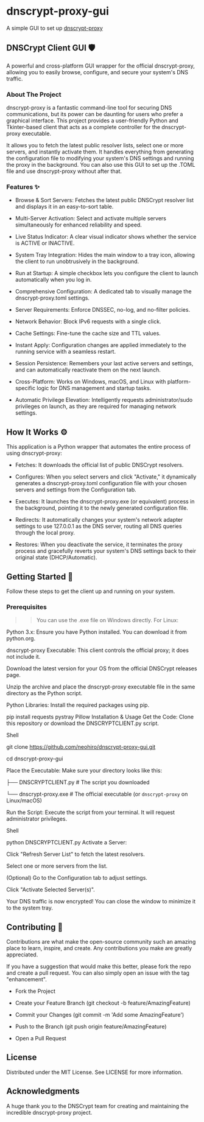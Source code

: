 # dnscrypt-proxy-gui
A simple GUI to set up [dnscrypt-proxy](https://github.com/DNSCrypt/dnscrypt-proxy)

## DNSCrypt Client GUI 🛡️
A powerful and cross-platform GUI wrapper for the official dnscrypt-proxy, allowing you to easily browse, configure, and secure your system's DNS traffic.

### About The Project
dnscrypt-proxy is a fantastic command-line tool for securing DNS communications, but its power can be daunting for users who prefer a graphical interface. This project provides a user-friendly Python and Tkinter-based client that acts as a complete controller for the dnscrypt-proxy executable.

It allows you to fetch the latest public resolver lists, select one or more servers, and instantly activate them. It handles everything from generating the configuration file to modifying your system's DNS settings and running the proxy in the background. You can also use this GUI to set up the .TOML file and use dnscrypt-proxy without after that.

### Features ✨
- Browse & Sort Servers: Fetches the latest public DNSCrypt resolver list and displays it in an easy-to-sort table.

- Multi-Server Activation: Select and activate multiple servers simultaneously for enhanced reliability and speed.

- Live Status Indicator: A clear visual indicator shows whether the service is ACTIVE or INACTIVE.

- System Tray Integration: Hides the main window to a tray icon, allowing the client to run unobtrusively in the background.

- Run at Startup: A simple checkbox lets you configure the client to launch automatically when you log in.

- Comprehensive Configuration: A dedicated tab to visually manage the dnscrypt-proxy.toml settings.

- Server Requirements: Enforce DNSSEC, no-log, and no-filter policies.

- Network Behavior: Block IPv6 requests with a single click.

- Cache Settings: Fine-tune the cache size and TTL values.

- Instant Apply: Configuration changes are applied immediately to the running service with a seamless restart.

- Session Persistence: Remembers your last active servers and settings, and can automatically reactivate them on the next launch.

- Cross-Platform: Works on Windows, macOS, and Linux with platform-specific logic for DNS management and startup tasks.

- Automatic Privilege Elevation: Intelligently requests administrator/sudo privileges on launch, as they are required for managing network settings.

## How It Works ⚙️
This application is a Python wrapper that automates the entire process of using dnscrypt-proxy:

- Fetches: It downloads the official list of public DNSCrypt resolvers.

- Configures: When you select servers and click "Activate," it dynamically generates a dnscrypt-proxy.toml configuration file with your chosen servers and settings from the Configuration tab.

- Executes: It launches the dnscrypt-proxy.exe (or equivalent) process in the background, pointing it to the newly generated configuration file.

- Redirects: It automatically changes your system's network adapter settings to use 127.0.0.1 as the DNS server, routing all DNS queries through the local proxy.

- Restores: When you deactivate the service, it terminates the proxy process and gracefully reverts your system's DNS settings back to their original state (DHCP/Automatic).

## Getting Started 🚀
Follow these steps to get the client up and running on your system.

### Prerequisites
>> You can use the .exe file on Windows directly. For Linux:

Python 3.x: Ensure you have Python installed. You can download it from python.org.

dnscrypt-proxy Executable: This client controls the official proxy; it does not include it.

Download the latest version for your OS from the official DNSCrypt releases page.

Unzip the archive and place the dnscrypt-proxy executable file in the same directory as the Python script.

Python Libraries: Install the required packages using pip.



pip install requests pystray Pillow
Installation & Usage
Get the Code: Clone this repository or download the DNSCRYPTCLIENT.py script.

Shell

git clone https://github.com/neohiro/dnscrypt-proxy-gui.git

cd dnscrypt-proxy-gui

Place the Executable: Make sure your directory looks like this:

├── DNSCRYPTCLIENT.py       # The script you downloaded

└── dnscrypt-proxy.exe      # The official executable (or `dnscrypt-proxy` on Linux/macOS)

Run the Script: Execute the script from your terminal. It will request administrator privileges.

Shell

python DNSCRYPTCLIENT.py
Activate a Server:

Click "Refresh Server List" to fetch the latest resolvers.

Select one or more servers from the list.

(Optional) Go to the Configuration tab to adjust settings.

Click "Activate Selected Server(s)".

Your DNS traffic is now encrypted! You can close the window to minimize it to the system tray.

## Contributing 🤝
Contributions are what make the open-source community such an amazing place to learn, inspire, and create. Any contributions you make are greatly appreciated.

If you have a suggestion that would make this better, please fork the repo and create a pull request. You can also simply open an issue with the tag "enhancement".

- Fork the Project

- Create your Feature Branch (git checkout -b feature/AmazingFeature)

- Commit your Changes (git commit -m 'Add some AmazingFeature')

- Push to the Branch (git push origin feature/AmazingFeature)

- Open a Pull Request

## License
Distributed under the MIT License. See LICENSE for more information.

## Acknowledgments
A huge thank you to the DNSCrypt team for creating and maintaining the incredible dnscrypt-proxy project.

